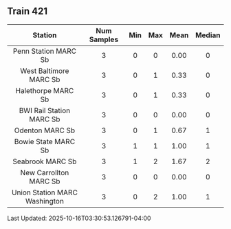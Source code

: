 ## Train 421

| Station | Num Samples | Min | Max | Mean | Median |
| :-----: | :---------: | :-: | :-: | :--: | :----: |
| Penn Station MARC Sb | 3 | 0 | 0 | 0.00 | 0 |
| West Baltimore MARC Sb | 3 | 0 | 1 | 0.33 | 0 |
| Halethorpe MARC Sb | 3 | 0 | 1 | 0.33 | 0 |
| BWI Rail Station MARC Sb | 3 | 0 | 0 | 0.00 | 0 |
| Odenton MARC Sb | 3 | 0 | 1 | 0.67 | 1 |
| Bowie State MARC Sb | 3 | 1 | 1 | 1.00 | 1 |
| Seabrook MARC Sb | 3 | 1 | 2 | 1.67 | 2 |
| New Carrollton MARC Sb | 3 | 0 | 0 | 0.00 | 0 |
| Union Station MARC Washington | 3 | 0 | 2 | 1.00 | 1 |


Last Updated: 2025-10-16T03:30:53.126791-04:00